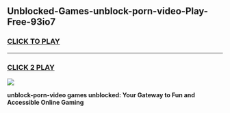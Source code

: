 
## Unblocked-Games-unblock-porn-video-Play-Free-93io7
<h3>
<a href="https://premium76.site?title=unblock-porn-video&ref=20M">CLICK TO PLAY</a></h3>
<hr>

<h3>
<a href="https://premium76.site?title=unblock-porn-video&ref=20M">CLICK 2 PLAY</a>
  
</h3>

<a href="https://premium76.site?title=unblock-porn-video&ref=19M"><img src="https://clearcache.store/games.png"></a>


**unblock-porn-video games unblocked: Your Gateway to Fun and Accessible Online Gaming**

